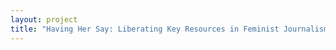 ```yaml
--- 
layout: project 
title: "Having Her Say: Liberating Key Resources in Feminist Journalism" 
---
```



